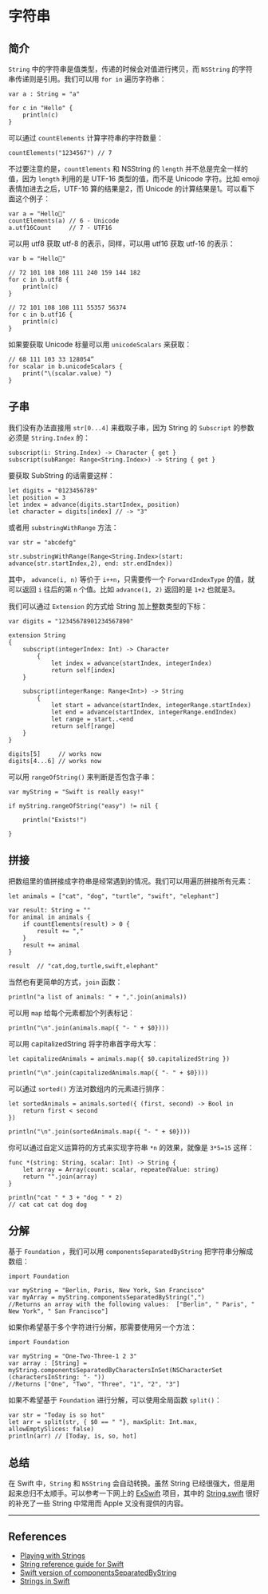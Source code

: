 # 字符串

## 简介

`String` 中的字符串是值类型，传递的时候会对值进行拷贝，而 `NSString` 的字符串传递则是引用。我们可以用 `for in` 遍历字符串：

    var a : String = "a"

    for c in "Hello" {
        println(c)
    }


可以通过 `countElements` 计算字符串的字符数量：

    countElements("1234567") // 7

不过要注意的是，`countElements` 和 NSString 的 `length` 并不总是完全一样的值，因为 `length` 利用的是 UTF-16 类型的值，而不是 Unicode 字符。比如 emoji 表情加进去之后，UTF-16 算的结果是2，而 Unicode 的计算结果是1。可以看下面这个例子：

    var a = "Hello🐶"
    countElements(a) // 6 - Unicode
    a.utf16Count     // 7 - UTF16


可以用 utf8 获取 utf-8 的表示，同样，可以用 utf16 获取 utf-16 的表示：

    var b = "Hello🐶"

    // 72 101 108 108 111 240 159 144 182
    for c in b.utf8 {
        println(c)
    }

    // 72 101 108 108 111 55357 56374
    for c in b.utf16 {
        println(c)
    }

如果要获取 Unicode 标量可以用 `unicodeScalars` 来获取：
    
    // 68 111 103 33 128054”
    for scalar in b.unicodeScalars {
        print("\(scalar.value) ")
    }


## 子串

我们没有办法直接用 `str[0...4]` 来截取子串，因为 String 的 `Subscript` 的参数必须是 `String.Index` 的：

    subscript(i: String.Index) -> Character { get }
    subscript(subRange: Range<String.Index>) -> String { get }

要获取 SubString 的话需要这样：

    let digits = "0123456789"
    let position = 3
    let index = advance(digits.startIndex, position)
    let character = digits[index] // -> "3"

或者用 `substringWithRange` 方法：

    var str = "abcdefg"

    str.substringWithRange(Range<String.Index>(start: advance(str.startIndex,2), end: str.endIndex))

其中， `advance(i, n)` 等价于 `i++n`，只需要传一个 `ForwardIndexType` 的值，就可以返回 `i` 往后的第 `n` 个值。比如 `advance(1, 2)` 返回的是 `1+2` 也就是3。

我们可以通过 `Extension` 的方式给 String 加上整数类型的下标：
   
    var digits = "12345678901234567890"

    extension String
    {
        subscript(integerIndex: Int) -> Character
            {
                let index = advance(startIndex, integerIndex)
                return self[index]
        }
        
        subscript(integerRange: Range<Int>) -> String
            {
                let start = advance(startIndex, integerRange.startIndex)
                let end = advance(startIndex, integerRange.endIndex)
                let range = start..<end
                return self[range]
        }
    }

    digits[5]     // works now
    digits[4...6] // works now



可以用 `rangeOfString()` 来判断是否包含子串：

    var myString = "Swift is really easy!"

    if myString.rangeOfString("easy") != nil {
        
        println("Exists!")
        
    }


## 拼接

把数组里的值拼接成字符串是经常遇到的情况。我们可以用遍历拼接所有元素：

    let animals = ["cat", "dog", "turtle", "swift", "elephant"]

    var result: String = ""
    for animal in animals {
        if countElements(result) > 0 {
            result += ","
        }
        result += animal
    }

    result  // "cat,dog,turtle,swift,elephant"

当然也有更简单的方式，`join` 函数：

    println("a list of animals: " + ",".join(animals)) 

可以用 `map` 给每个元素都加个列表标记：

    println("\n".join(animals.map({ "- " + $0})))

可以用 capitalizedString 将字符串首字母大写：

    let capitalizedAnimals = animals.map({ $0.capitalizedString })

    println("\n".join(capitalizedAnimals.map({ "- " + $0})))


可以通过 `sorted()` 方法对数组内的元素进行排序：

    let sortedAnimals = animals.sorted({ (first, second) -> Bool in
        return first < second
    })

    println("\n".join(sortedAnimals.map({ "- " + $0})))


你可以通过自定义运算符的方式来实现字符串 `*n` 的效果，就像是 `3*5=15` 这样：

    func *(string: String, scalar: Int) -> String {
        let array = Array(count: scalar, repeatedValue: string) 
        return "".join(array)
    }

    println("cat " * 3 + "dog " * 2)
    // cat cat cat dog dog 


## 分解

基于 `Foundation` ，我们可以用 `componentsSeparatedByString` 把字符串分解成数组：

    import Foundation

    var myString = "Berlin, Paris, New York, San Francisco"
    var myArray = myString.componentsSeparatedByString(",")
    //Returns an array with the following values:  ["Berlin", " Paris", " New York", " San Francisco"]

如果你希望基于多个字符进行分解，那需要使用另一个方法：

    import Foundation

    var myString = "One-Two-Three-1 2 3"
    var array : [String] = myString.componentsSeparatedByCharactersInSet(NSCharacterSet (charactersInString: "- "))
    //Returns ["One", "Two", "Three", "1", "2", "3"]

如果不希望基于 `Foundation` 进行分解，可以使用全局函数 `split()`：

    var str = "Today is so hot"
    let arr = split(str, { $0 == " "}, maxSplit: Int.max, allowEmptySlices: false)
    println(arr) // [Today, is, so, hot]



## 总结

在 Swift 中，`String` 和 `NSString` 会自动转换。虽然 String 已经很强大，但是用起来总归不太顺手。可以参考一下网上的 [ExSwift](https://github.com/pNre/ExSwift/tree/master/ExSwift) 项目，其中的 [String.swift](https://github.com/pNre/ExSwift/blob/master/ExSwift/String.swift) 很好的补充了一些 String 中常用而 Apple 又没有提供的内容。

*** 

## References

- [Playing with Strings](http://www.weheartswift.com/playing-strings/)
- [String reference guide for Swift](http://www.learnswiftonline.com/reference-guides/string-reference-guide-for-swift/)
- [Swift version of componentsSeparatedByString](http://stackoverflow.com/questions/25226940/swift-version-of-componentsseparatedbystring)
- [Strings in Swift](http://oleb.net/blog/2014/07/swift-strings/)